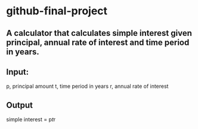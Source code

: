 # github-final-project

## A calculator that calculates simple interest given principal, annual rate of interest and time period in years.

## Input:
   p, principal amount
   t, time period in years
   r, annual rate of interest

## Output
   simple interest = p*t*r
